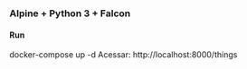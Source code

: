 ### Alpine + Python 3 + Falcon

#### Run
docker-compose up -d
Acessar: http://localhost:8000/things

